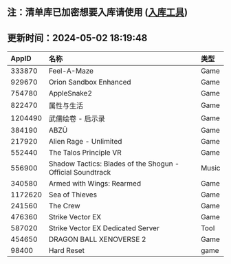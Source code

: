 ## 注：清单库已加密想要入库请使用 ([入库工具](https://github.com/BlankTMing/ManifestAutoUpdate/releases))

## 更新时间：2024-05-02 18:19:48
| AppID | 名称 | 类型  |
| :-------------------- | :----------------------------- | :----------- |
| 333870 | Feel-A-Maze| Game |
| 929670 | Orion Sandbox Enhanced| Game |
| 754780 | AppleSnake2| Game |
| 822470 | 属性与生活| Game |
| 1204490 | 武儒绘卷 - 启示录| Game |
| 384190 | ABZÛ| Game |
| 217920 | Alien Rage - Unlimited| Game |
| 552440 | The Talos Principle VR| Game |
| 556900 | Shadow Tactics: Blades of the Shogun - Official Soundtrack| Music |
| 340580 | Armed with Wings: Rearmed| Game |
| 1172620 | Sea of Thieves| Game |
| 241560 | The Crew| Game |
| 476360 | Strike Vector EX| Game |
| 587020 | Strike Vector EX Dedicated Server| Tool |
| 454650 | DRAGON BALL XENOVERSE 2| Game |
| 98400 | Hard Reset| game |
